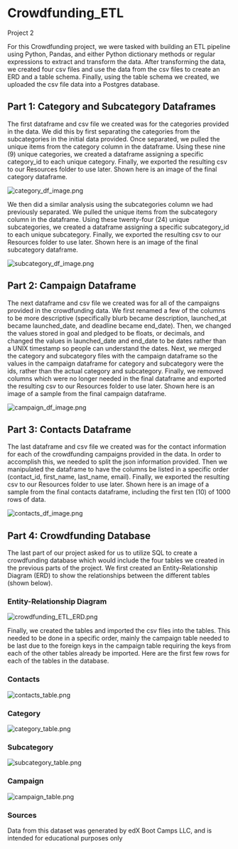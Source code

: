 # Crowdfunding_ETL
Project 2

For this Crowdfunding project, we were tasked with building an ETL pipeline using Python, Pandas, and either Python dictionary methods or regular expressions to extract and transform the data. After transforming the data, we created four csv files and use the data from the csv files to create an ERD and a table schema. Finally, using the table schema we created, we uploaded the csv file data into a Postgres database.


## Part 1: Category and Subcategory Dataframes

The first dataframe and csv file we created was for the categories provided in the data. We did this by first separating the categories from the subcategories in the initial data provided. Once separated, we pulled the unique items from the category column in the dataframe. Using these nine (9) unique categories, we created a dataframe assigning a specific category_id to each unique category. Finally, we exported the resulting csv to our Resources folder to use later. Shown here is an image of the final category dataframe.

![category_df_image.png](https://github.com/rollernathan/Crowdfunding_ETL/blob/main/Images/category_df_image.png)

We then did a similar analysis using the subcategories column we had previously separated. We pulled the unique items from the subcategory column in the dataframe. Using these twenty-four (24) unique subcategories, we created a dataframe assigning a specific subcategory_id to each unique subcategory. Finally, we exported the resulting csv to our Resources folder to use later. Shown here is an image of the final subcategory dataframe.

![subcategory_df_image.png](https://github.com/rollernathan/Crowdfunding_ETL/blob/main/Images/subcategory_df_image.png)


## Part 2: Campaign Dataframe

The next dataframe and csv file we created was for all of the campaigns provided in the crowdfunding data. We first renamed a few of the columns to be more descriptive (specifically blurb became description, launched_at became launched_date, and deadline became end_date). Then, we changed the values stored in goal and pledged to be floats, or decimals, and changed the values in launched_date and end_date to be dates rather than a UNIX timestamp so people can understand the dates. Next, we merged the category and subcategory files with the campaign dataframe so the values in the campaign dataframe for category and subcategory were the ids, rather than the actual category and subcategory. Finally, we removed columns which were no longer needed in the final dataframe and exported the resulting csv to our Resources folder to use later. Shown here is an image of a sample from the final campaign dataframe.

![campaign_df_image.png](https://github.com/rollernathan/Crowdfunding_ETL/blob/main/Images/campaign_df_image.png)


## Part 3: Contacts Dataframe

The last dataframe and csv file we created was for the contact information for each of the crowdfunding campaigns provided in the data. In order to accomplish this, we needed to split the json information provided. Then we manipulated the dataframe to have the columns be listed in a specific order (contact_id, first_name, last_name, email). Finally, we exported the resulting csv to our Resources folder to use later. Shown here is an image of a sample from the final contacts dataframe, including the first ten (10) of 1000 rows of data.

![contacts_df_image.png](https://github.com/rollernathan/Crowdfunding_ETL/blob/main/Images/contacts_df_image.png)


## Part 4: Crowdfunding Database

The last part of our project asked for us to utilize SQL to create a crowdfunding database which would include the four tables we created in the previous parts of the project. We first created an Entity-Relationship Diagram (ERD) to show the relationships between the different tables (shown below).

### Entity-Relationship Diagram
![crowdfunding_ETL_ERD.png](https://github.com/rollernathan/Crowdfunding_ETL/blob/main/Resources/Crowdfunding_db/crowdfunding_ETL_ERD.png)

Finally, we created the tables and imported the csv files into the tables. This needed to be done in a specific order, mainly the campaign table needed to be last due to the foreign keys in the campaign table requiring the keys from each of the other tables already be imported. Here are the first few rows for each of the tables in the database.

### Contacts
![contacts_table.png](https://github.com/rollernathan/Crowdfunding_ETL/blob/main/Images/contacts_table.png)

### Category
![category_table.png](https://github.com/rollernathan/Crowdfunding_ETL/blob/main/Images/category_table.png)

### Subcategory
![subcategory_table.png](https://github.com/rollernathan/Crowdfunding_ETL/blob/main/Images/subcategory_table.png)

### Campaign
![campaign_table.png](https://github.com/rollernathan/Crowdfunding_ETL/blob/main/Images/campaign_table.png)



### Sources
Data from this dataset was generated by edX Boot Camps LLC, and is intended for educational purposes only
